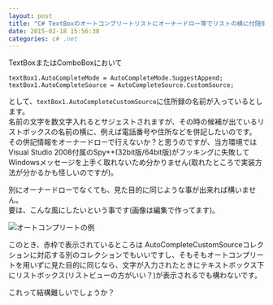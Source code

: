 ```yaml
---
layout: post
title: "C# TextBoxのオートコンプリートリストにオーナードロー等でリストの横に付随情報を書くことは出来るでしょうか？"
date: 2015-02-18 15:56:38
categories: c# .net
---
```

<p>TextBoxまたはComboBoxにおいて</p>

<pre><code>textBox1.AutoCompleteMode = AutoCompleteMode.SuggestAppend;
textBox1.AutoCompleteSource = AutoCompleteSource.CustomSource;
</code></pre>

<p>として、<code>textBox1.AutoCompleteCustomSource</code>に住所録の名前が入っているとします。<br>
名前の文字を数文字入れるとサジェストされますが、その時の候補が出ているリストボックスの名前の横に、例えば電話番号や住所などを併記したいのです。<br>
その併記情報をオーナードローで行えないか？と思うのですが、当方環境ではVisual Studio 2008付属のSpy++(32bit版/64bit版)がフッキングに失敗してWindowsメッセージを上手く取れないため分かりません(取れたところで実装方法が分かるかも怪しいのですが)。</p>

<p>別にオーナードローでなくても、見た目的に同じような事が出来れば構いません。<br>
要は、こんな風にしたいという事です(画像は編集で作ってます)。</p>

<p><img src="https://i.stack.imgur.com/xYOws.jpg" alt="オートコンプリートの例"></p>

<p>このとき、赤枠で表示されているところは AutoCompleteCustomSourceコレクションに対応する別のコレクションでもいいですし、そもそもオートコンプリートを用いずに見た目的に同じなら、文字が入力されたときにテキストボックス下にリストボックス(リストビューの方がいい？)が表示されるでも構わないです。</p>

<p>これって結構難しいでしょうか？</p>
